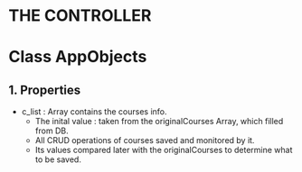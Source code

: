 
# THE CONTROLLER

# Class AppObjects

## 1. **Properties**

+ c_list : Array contains the courses info.
    + The inital value : taken from the originalCourses Array, which filled from DB.
    + All CRUD operations of courses saved and monitored by it.
    + Its values compared later with the originalCourses to determine what to be saved.

